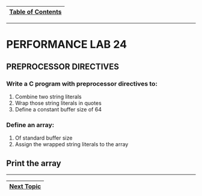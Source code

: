 |[Table of Contents](/00-Table-of-Contents.md)|
|---|

---

# PERFORMANCE LAB 24

## PREPROCESSOR DIRECTIVES

### **Write a C program with preprocessor directives to:**
1. Combine two string literals
2. Wrap those string literals in quotes
3. Define a constant buffer size of 64

### **Define an array:**
1. Of standard buffer size
2. Assign the wrapped string literals to the array

## **Print the array**

---

|[Next Topic](/10_Preprocessor/07_conditional_compilation.md)|
|---|
